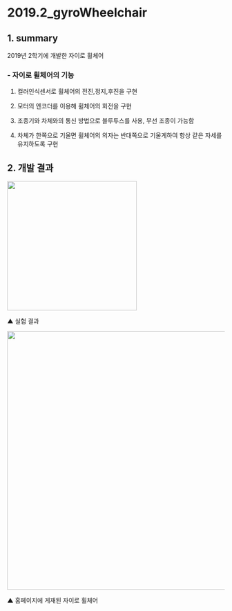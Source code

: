 2019.2_gyroWheelchair
========================

## 1. summary

2019년 2학기에 개발한 자이로 휠체어

### - 자이로 휠체어의 기능

1) 컬러인식센서로 휠체어의 전진,정지,후진을 구현

2) 모터의 엔코더를 이용해 휠체어의 회전을 구현

3) 조종기와 차체와의 통신 방법으로 블루투스를 사용, 무선 조종이 가능함

4) 차체가 한쪽으로 기울면 휠체어의 의자는 반대쪽으로 기울게하여 항상 같은 자세를 유지하도록 구현


## 2. 개발 결과

<div><image src="readme_gif.gif" width=300px><p>▲ 실험 결과</</div><div><image src="readme_image.png" width=600px><p>▲ 홈페이지에 게재된 자이로 휠체어 </p></div>
